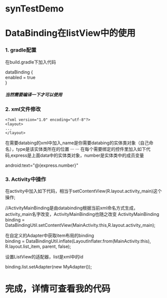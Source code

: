 # synTestDemo
# DataBinding在listView中的使用 
### 1. gradle配置
在build.gradle下加入代码

dataBinding {<br/>
        enabled = true<br/>
}
##### 当然需要编译一下才可以使用
### 2. xml文件修改
```
<?xml version="1.0" encoding="utf-8"?>
<layout>
...
</layout>
```
在需要databing的xml中加入<data>,name是你需要databing的实体类对象（自己命名），type是该实体类所在的位置
···
<data>
        <variable
            name="express"
            type="syn.databingdemo.Express">
        </variable>
</data>
···
在每个需要绑定的控件里加入如下代码,express是上面data中的实体类对象，number是实体类中的成员变量

android:text="@{express.number}"
### 3. Activity中操作
在activity中加入如下代码，相当于setContentView(R.layout.activity_main)这个操作;

//ActivityMainBinding是由databinding根据当前xml命名方式生成，activity_main名字改变，ActivityMainBinding也随之改变
ActivityMainBinding binding = DataBindingUtil.setContentView(MainActivity.this,R.layout.activity_main);

在自定义的Adapter中获取item布局的binding <Br/>
                binding = DataBindingUtil.inflate(LayoutInflater.from(MainActivity.this),
                        R.layout.list_item, parent, false);

设置ListView的适配器，list是xml中的id 

binding.list.setAdapter(new MyAdapter());
# 完成，详情可查看我的代码
